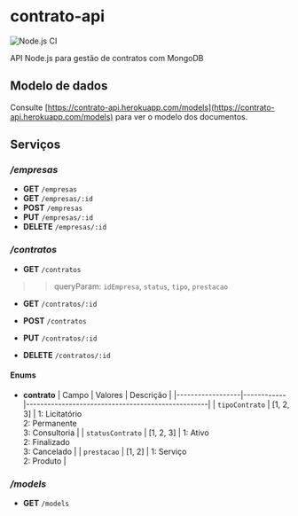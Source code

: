 # contrato-api

![Node.js CI](https://github.com/mauriciocordeiro/contrato-api/workflows/Node.js%20CI/badge.svg)

API Node.js para gestão de contratos com MongoDB

## Modelo de dados

Consulte [https://contrato-api.herokuapp.com/models](https://contrato-api.herokuapp.com/models) para ver o modelo dos documentos.

## Serviços

### _/empresas_

* **GET** `/empresas`
* **GET** `/empresas/:id`
* **POST** `/empresas`
* **PUT** `/empresas/:id`
* **DELETE** `/empresas/:id`

### _/contratos_

* **GET** `/contratos`
> > queryParam: `idEmpresa`, `status`, `tipo`, `prestacao`

* **GET** `/contratos/:id`

* **POST** `/contratos`

* **PUT** `/contratos/:id`

* **DELETE** `/contratos/:id`

#### Enums
* **contrato**
| Campo            | Valores    | Descrição                                         |
|------------------|------------|---------------------------------------------------|
| `tipoContrato`   | [1, 2, 3]  | 1: Licitatório<br>2: Permanente<br>3: Consultoria |
| `statusContrato` | [1, 2, 3]  | 1: Ativo<br>2: Finalizado<br>3: Cancelado         |
| `prestacao`      | [1, 2]     | 1: Serviço<br>2: Produto                          |

### _/models_

* **GET** `/models`
